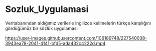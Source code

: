 # Sozluk_Uygulamasi
Veritabanından aldığımız verilerle ingilizce kelimelerin türkçe karşılığını gördüğümüz bir sözlük uygulaması

https://user-images.githubusercontent.com/106189748/227540038-3943ea78-2041-4141-bfd5-ada432c4222d.mp4
